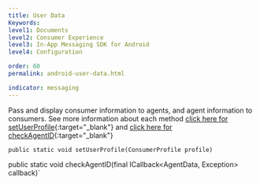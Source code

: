```yaml
---
title: User Data
Keywords:
level1: Documents
level2: Consumer Experience
level3: In-App Messaging SDK for Android
level4: Configuration

order: 60
permalink: android-user-data.html

indicator: messaging
---
```


Pass and display consumer information to agents, and agent information to consumers. See more information about each method [click here for setUserProfile](android-methods.html#setuserprofile){:target="_blank"} and [click here for checkAgentID](android-methods.html#checkagentid){:target="_blank"}

`public static void setUserProfile(ConsumerProfile profile)`

public static void checkAgentID(final ICallback<AgentData, Exception> callback)`

